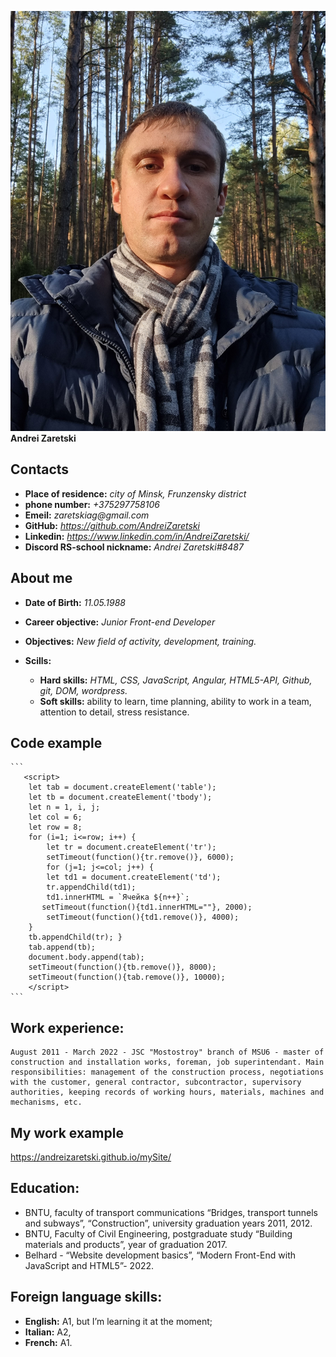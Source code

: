![](20210928_091442.jpg)
**Andrei Zaretski**
## Contacts

  * __Place of residence:__ _city of Minsk, Frunzensky district_                
  * __phone number:__ _+375297758106_                                        
  * __Emeil:__ _zaretskiag@gmail.com_                            
  * __GitHub:__ _https://github.com/AndreiZaretski_                               
  * __Linkedin:__  _https://www.linkedin.com/in/AndreiZaretski/_ 
  * __Discord RS-school nickname:__ _Andrei Zaretski#8487_

## About me

   * __Date of Birth:__ _11.05.1988_

   * __Career objective:__ _Junior Front-end Developer_
   * __Objectives:__ _New field of activity, development, training._

   * __Scills:__
     + __Hard skills:__ _HTML, CSS, JavaScript, Angular, HTML5-API, Github, git, DOM, wordpress._
     + __Soft skills:__ ability to learn, time planning, ability to work in a team, attention to detail, stress resistance.


## Code example

    ```
       <script>
        let tab = document.createElement('table');     
        let tb = document.createElement('tbody');       
        let n = 1, i, j;
        let col = 6;
        let row = 8;
        for (i=1; i<=row; i++) {
            let tr = document.createElement('tr');
            setTimeout(function(){tr.remove()}, 6000);
            for (j=1; j<=col; j++) {
            let td1 = document.createElement('td');
            tr.appendChild(td1); 
            td1.innerHTML = `Ячейка ${n++}`; 
           setTimeout(function(){td1.innerHTML=""}, 2000); 
            setTimeout(function(){td1.remove()}, 4000);
        }
        tb.appendChild(tr); }
        tab.append(tb);
        document.body.append(tab);  
        setTimeout(function(){tb.remove()}, 8000);
        setTimeout(function(){tab.remove()}, 10000);
        </script>
    ```

## Work experience:
    August 2011 - March 2022 - JSC "Mostostroy" branch of MSU6 - master of construction and installation works, foreman, job superintendant. Main responsibilities: management of the construction process, negotiations with the customer, general contractor, subcontractor, supervisory authorities, keeping records of working hours, materials, machines and mechanisms, etc.

## My work example

  https://andreizaretski.github.io/mySite/


##  Education:
   * BNTU, faculty of transport communications “Bridges, transport tunnels and subways”, “Construction”, university graduation years  2011, 2012.
   * BNTU, Faculty of Civil Engineering, postgraduate study “Building materials and products”, year of graduation 2017.
   * Belhard - “Website development basics”, “Modern Front-End with  JavaScript and HTML5”- 2022.


## Foreign language skills:
* __English:__ A1, but I’m learning it at the moment;
* __Italian:__  A2, 
* __French:__ A1.

